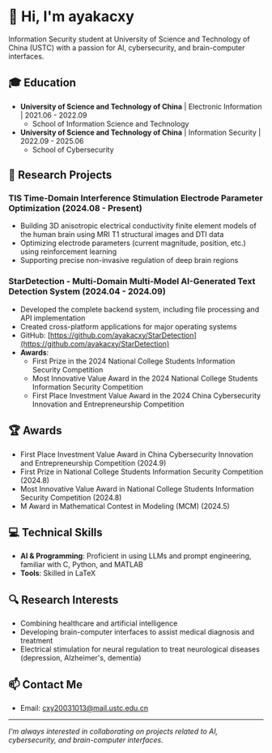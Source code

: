 # 👋 Hi, I'm ayakacxy
Information Security student at University of Science and Technology of China (USTC) with a passion for AI, cybersecurity, and brain-computer interfaces.

## 🎓 Education
- **University of Science and Technology of China** | Electronic Information | 2021.06 - 2022.09
  - School of Information Science and Technology
- **University of Science and Technology of China** | Information Security | 2022.09 - 2025.06
  - School of Cybersecurity

## 🔬 Research Projects
### TIS Time-Domain Interference Stimulation Electrode Parameter Optimization (2024.08 - Present)
- Building 3D anisotropic electrical conductivity finite element models of the human brain using MRI T1 structural images and DTI data
- Optimizing electrode parameters (current magnitude, position, etc.) using reinforcement learning
- Supporting precise non-invasive regulation of deep brain regions

### StarDetection - Multi-Domain Multi-Model AI-Generated Text Detection System (2024.04 - 2024.09)
- Developed the complete backend system, including file processing and API implementation
- Created cross-platform applications for major operating systems
- GitHub: [https://github.com/ayakacxy/StarDetection](https://github.com/ayakacxy/StarDetection)
- **Awards**: 
  - First Prize in the 2024 National College Students Information Security Competition
  - Most Innovative Value Award in the 2024 National College Students Information Security Competition
  - First Place Investment Value Award in the 2024 China Cybersecurity Innovation and Entrepreneurship Competition

## 🏆 Awards
- First Place Investment Value Award in China Cybersecurity Innovation and Entrepreneurship Competition (2024.9)
- First Prize in National College Students Information Security Competition (2024.8)
- Most Innovative Value Award in National College Students Information Security Competition (2024.8)
- M Award in Mathematical Contest in Modeling (MCM) (2024.5)

## 💻 Technical Skills
- **AI & Programming**: Proficient in using LLMs and prompt engineering, familiar with C, Python, and MATLAB
- **Tools**: Skilled in LaTeX

## 🔍 Research Interests
- Combining healthcare and artificial intelligence
- Developing brain-computer interfaces to assist medical diagnosis and treatment
- Electrical stimulation for neural regulation to treat neurological diseases (depression, Alzheimer's, dementia)

## 📫 Contact Me
- Email: cxy20031013@mail.ustc.edu.cn

---
*I'm always interested in collaborating on projects related to AI, cybersecurity, and brain-computer interfaces.*
